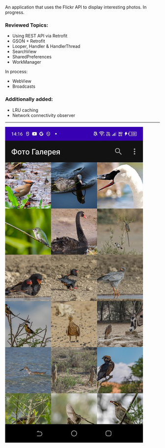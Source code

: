 An application that uses the Flickr API to display interesting photos. In progress.

### Reviewed Topics:
- Using REST API via Retrofit
- GSON + Retrofit
- Looper, Handler & HandlerThread
- SearchView
- SharedPreferences
- WorkManager

In process:
- WebView
- Broadcasts

### Additionally added:
- LRU caching
- Network connectivity observer

---
![Image alt](https://github.com/v43d3rm4k4r/BigNerdRanchAndroid/blob/main/photo-gallery/screens/1.jpg)  
